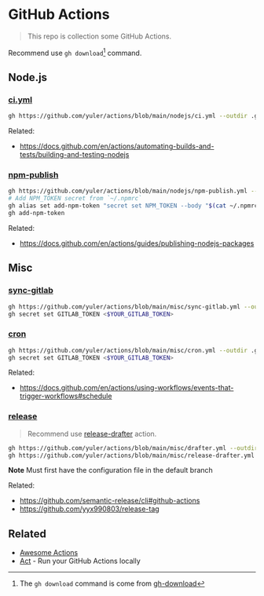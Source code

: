 # GitHub Actions

> This repo is collection some GitHub Actions.

Recommend use `gh download`[^gh-download] command.

## Node.js

### [ci.yml](./nodejs/ci.yml)

```bash
gh https://github.com/yuler/actions/blob/main/nodejs/ci.yml --outdir .github/workflows
```

Related:

- <https://docs.github.com/en/actions/automating-builds-and-tests/building-and-testing-nodejs>

### [npm-publish](./nodejs/npm-publish.yml)

```bash
gh https://github.com/yuler/actions/blob/main/nodejs/npm-publish.yml --outdir .github/workflows
# Add NPM_TOKEN secret from `~/.npmrc`
gh alias set add-npm-token "secret set NPM_TOKEN --body "$(cat ~/.npmrc | grep _authToken | sed 's/\/\/registry.npmjs.org\/:_authToken=//')""
gh add-npm-token
```

Related:

- <https://docs.github.com/en/actions/guides/publishing-nodejs-packages>

## Misc

### [sync-gitlab](./misc/sync-gitlab.yml)

```bash
gh https://github.com/yuler/actions/blob/main/misc/sync-gitlab.yml --outdir .github/workflows
gh secret set GITLAB_TOKEN <$YOUR_GITLAB_TOKEN>
```

### [cron](./misc/cron.yml)

```bash
gh https://github.com/yuler/actions/blob/main/misc/cron.yml --outdir .github/workflows
gh secret set GITLAB_TOKEN <$YOUR_GITLAB_TOKEN>
```

Related:

- <https://docs.github.com/en/actions/using-workflows/events-that-trigger-workflows#schedule>

### [release](./misc/release-drafter.yml)

> Recommend use [release-drafter](https://github.com/release-drafter/release-drafter) action.

```bash
gh https://github.com/yuler/actions/blob/main/misc/drafter.yml --outdir .github/workflows
gh https://github.com/yuler/actions/blob/main/misc/release-drafter.yml --outdir .github
```

**Note** Must first have the configuration file in the default branch

Related:

- <https://github.com/semantic-release/cli#github-actions>
- <https://github.com/yyx990803/release-tag>

<!--
### PR Commented Trigger

```bash
gh download yuler/actions .github/workflows/pr-commented.yml
```

Related:

- <https://github.com/Khan/pull-request-comment-trigger>
-->

## Related

- [Awesome Actions](https://github.com/sdras/awesome-actions)
- [Act](https://github.com/nektos/act) - Run your GitHub Actions locally

[^gh-download]: The `gh download` command is come from [gh-download](https://github.com/yuler/gh-download)
